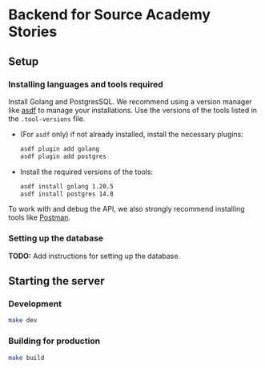 # Backend for Source Academy Stories

## Setup

### Installing languages and tools required

Install Golang and PostgresSQL. We recommend using a version manager like [asdf](https://asdf-vm.com/) to manage your installations. Use the versions of the tools listed in the `.tool-versions` file.

* (For `asdf` only) if not already installed, install the necessary plugins:

  ```bash
  asdf plugin add golang
  asdf plugin add postgres
  ```

* Install the required versions of the tools:

  ```bash
  asdf install golang 1.20.5
  asdf install postgres 14.8
  ```

To work with and debug the API, we also strongly recommend installing tools like [Postman](https://www.postman.com/downloads/).

### Setting up the database

**TODO:** Add instructions for setting up the database.

## Starting the server

### Development

```bash
make dev
```

### Building for production

```bash
make build
```
